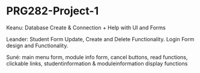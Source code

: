 # PRG282-Project-1


Keanu: Database Create & Connection + Help with UI and Forms

Leander: Student Form Update, Create and Delete Functionality. Login Form design and Functionality.

Suné: main menu form, module info form, cancel buttons, read functions, clickable links, studentinformation & moduleinformation display functions
